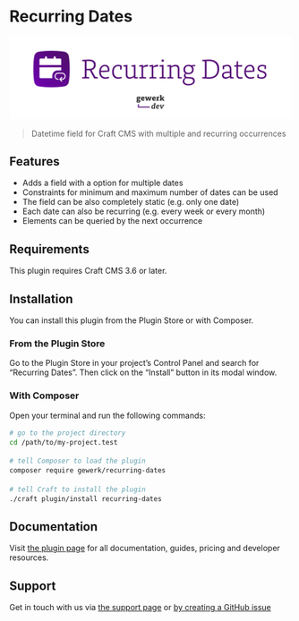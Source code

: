 # Recurring Dates

![Recurring Dates](resources/banner.svg)

> Datetime field for Craft CMS with multiple and recurring occurrences

## Features

* Adds a field with a option for multiple dates
* Constraints for minimum and maximum number of dates can be used
* The field can be also completely static (e.g. only one date)
* Each date can also be recurring (e.g. every week or every month)
* Elements can be queried by the next occurrence

## Requirements

This plugin requires Craft CMS 3.6 or later.

## Installation

You can install this plugin from the Plugin Store or with Composer.

### From the Plugin Store

Go to the Plugin Store in your project’s Control Panel and search for “Recurring Dates”. Then click on the “Install” button in its modal window.

### With Composer

Open your terminal and run the following commands:

```bash
# go to the project directory
cd /path/to/my-project.test

# tell Composer to load the plugin
composer require gewerk/recurring-dates

# tell Craft to install the plugin
./craft plugin/install recurring-dates
```

## Documentation

Visit [the plugin page](https://gewerk.dev/plugins/recurring-dates) for all documentation, guides, pricing and developer resources.

## Support

Get in touch with us via [the support page](https://gewerk.dev/support) or [by creating a GitHub issue](https://github.com/gewerk/recurring-dates/issues)
